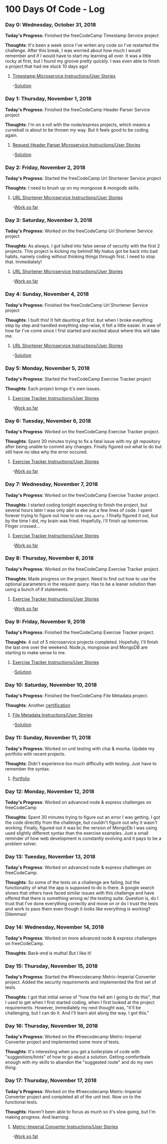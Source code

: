 # 100 Days Of Code - Log

### Day 0: Wednesday, October 31, 2018

**Today's Progress**: Finished the freeCodeCamp Timestamp Service project

**Thoughts**: It's been a week since I've writen any code so I've restarted the challenge. After this break, I was worried about how much I would remember and if I would have to start my learning all over. It was a little rocky at first, but I found my groove pretty quickly. I was even able to finish a project that had me stuck 10 days ago!

1. [Timestamp Microservice Instructions/User Stories](https://learn.freecodecamp.org/apis-and-microservices/apis-and-microservices-projects/timestamp-microservice)

   -[Solution](https://wave-factory.glitch.me/)

### Day 1: Thursday, November 1, 2018

**Today's Progress**: Finished the freeCodeCamp Header Parser Service project

**Thoughts**: I'm on a roll with the node/express projects, which means a curveball is about to be thrown my way. But it feels good to be coding again.

1. [Request Header Parser Microservice Instructions/User Stories](https://learn.freecodecamp.org/apis-and-microservices/apis-and-microservices-projects/request-header-parser-microservice)

   -[Solution](https://broken-door.glitch.me/)

### Day 2: Friday, November 2, 2018

**Today's Progress**: Started the freeCodeCamp Url Shortener Service project

**Thoughts**: I need to brush up on my mongoose & mongodb skills.

1. [URL Shortener Microservice Instructions/User Stories](https://learn.freecodecamp.org/apis-and-microservices/apis-and-microservices-projects/url-shortener-microservice)

   -[Work so far](https://github.com/jefferylgraham/project-url-shortener)

### Day 3: Saturday, November 3, 2018

**Today's Progress**: Worked on the freeCodeCamp Url Shortener Service project

**Thoughts**: As always, I got lulled into false sense of security with the first 2 projects. This project is kicking my behind! My hiatus got be back into bad habits, namely coding without thinking things through first. I need to stop that. Immediately!

1. [URL Shortener Microservice Instructions/User Stories](https://learn.freecodecamp.org/apis-and-microservices/apis-and-microservices-projects/url-shortener-microservice)

   -[Work so far](https://github.com/jefferylgraham/project-url-shortener)

### Day 4: Sunday, November 4, 2018

**Today's Progress**: Finished the freeCodeCamp Url Shortener Service project

**Thoughts**: I built this! It felt daunting at first. but when I broke eveything step by step and handled eveything step-wise, it felt a little easier. In awe of how far I've come since I first started and excited about where this will take me.

1. [URL Shortener Microservice Instructions/User Stories](https://learn.freecodecamp.org/apis-and-microservices/apis-and-microservices-projects/url-shortener-microservice)

   -[Solution](https://ivory-grade.glitch.me/)

### Day 5: Monday, November 5, 2018

**Today's Progress**: Started the freeCodeCamp Exercise Tracker project

**Thoughts**: Each project brings it's own issues.

1. [Exercise Tracker Instructions/User Stories](https://learn.freecodecamp.org/apis-and-microservices/apis-and-microservices-projects/exercise-tracker)

   -[Work so far](https://github.com/jefferylgraham/project-exercise-tracker)

### Day 6: Tuesday, November 6, 2018

**Today's Progress**: Worked on the freeCodeCamp Exercise Tracker project.

**Thoughts**: Spent 30 minutes trying to fix a fatal issue with my git repository after being unable to commit any changes. Finally figured out what to do but still have no idea why the error occured.

1. [Exercise Tracker Instructions/User Stories](https://learn.freecodecamp.org/apis-and-microservices/apis-and-microservices-projects/exercise-tracker)

   -[Work so far](https://github.com/jefferylgraham/project-exercise-tracker)

### Day 7: Wednesday, November 7, 2018

**Today's Progress**: Worked on the freeCodeCamp Exercise Tracker project.

**Thoughts**: I started coding tonight expecting to finish the project, but several hours later I was only abe to eke out a few lines of code. I spent forever trying to figure out how to use `req.query`. I finally figured it out, but by the time I did, my brain was fried. Hopefully, I'll finish up tomorrow. FInger crossed...

1. [Exercise Tracker Instructions/User Stories](https://learn.freecodecamp.org/apis-and-microservices/apis-and-microservices-projects/exercise-tracker)

   -[Work so far](https://github.com/jefferylgraham/project-exercise-tracker)

### Day 8: Thursday, November 8, 2018

**Today's Progress**: Worked on the freeCodeCamp Exercise Tracker project.

**Thoughts**: Made progress on the project. Need to find out how to use the optional parameters in the request query. Has to be a leaner solution than using a bunch of if statements.

1. [Exercise Tracker Instructions/User Stories](https://learn.freecodecamp.org/apis-and-microservices/apis-and-microservices-projects/exercise-tracker)

   -[Work so far](https://github.com/jefferylgraham/project-exercise-tracker)

### Day 9: Friday, November 9, 2018

**Today's Progress**: Finished the freeCodeCamp Exercise Tracker project.

**Thoughts**: 4 out of 5 microservice projects completed. Hopefully, I'll finish the last one over the weekend. Node.js, mongoose and MongoDB are starting to make sense to me.

1. [Exercise Tracker Instructions/User Stories](https://learn.freecodecamp.org/apis-and-microservices/apis-and-microservices-projects/exercise-tracker)

   -[Solution](https://jefferylgraham-exercise-tracker.glitch.me/)

### Day 10: Saturday, November 10, 2018

**Today's Progress**: Finished the freeCodeCamp File Metadata project.

**Thoughts**: Another [certification](https://www.freecodecamp.org/certification/jefferylgraham/apis-and-microservices)

1. [File Metadata Instructions/User Stories](https://learn.freecodecamp.org/apis-and-microservices/apis-and-microservices-projects/file-metadata-microservice)

   -[Solution](https://eight-truck.glitch.me/)

### Day 11: Sunday, November 11, 2018

**Today's Progress**: Worked on unit testing with chai & mocha. Update my portfolio with recent projects.

**Thoughts**: Didn't experience too much difficulty with testing. Just have to remember the syntax.

1. [Portfolio](https://jefferylgraham.github.io/)

### Day 12: Monday, November 12, 2018

**Today's Progress**: Worked on advanced node & express challenges on freeCodeCamp

**Thoughts**: Spent 30 minutes trying to figure out an error I was getting. I got the code directtly from the challenge, but couldn't figure out why it wasn't working. Finally, figured out it was bc the version of MongoDb I was using used slightly different syntax than the exercise examples. Just a small reminder of how web development is constantly evolving and it pays to be a problem solver.

### Day 13: Tuesday, November 13, 2018

**Today's Progress**: Worked on advanced node & express challenges on freeCodeCamp.

**Thoughts**: So some of the tests on a challenge are failing, but the functionality of what the app is supposed to do is there. A google search shows that others have faced similar issues with this challenge and have offered that there is something wrong w/ the testing suite. Question is, do I trust that I've done everything correctly and move on or do I trust the tests and work to pass them even though it looks like everything is working? Dilemmas!

### Day 14: Wednesday, November 14, 2018

**Today's Progress**: Worked on more advanced node & express challenges on freeCodeCamp.

**Thoughts**: Back-end is mutha! But I like it!

### Day 15: Thursday, November 15, 2018

**Today's Progress**: Started the #freecodecamp Metric-Imperial Converter project. Added the security requirements and implemented the first set of tests.

**Thoughts**: I got that initial sense of "how the hell am I going to do this", that I used to get when I first started coding, when I first looked at the project requirements. However, immediately my next thought was, "it'll be challenging, but I can do it. And I'll learn alot along the way. I got this." 

### Day 16: Thursday, November 16, 2018

**Today's Progress**: Worked on the #freecodecamp Metric-Imperial Converter project and implemented some more of tests.

**Thoughts**: It's interesting when you get a boilerplate of code with "suggestions/hints" of how to go about a solution. Getting comfortbale enough with my skills to abandon the "suggested route" and do my own thing.

### Day 17: Thursday, November 17, 2018

**Today's Progress**: Worked on the #freecodecamp Metric-Imperial Converter project and completed all of the unit test. Now on to the functional tests.

**Thoughts**: Haven't been able to focus as much so it's slow going, but I'm making progress. And learning.

1. [Metric-Imperial Converter Instructions/User Stories](https://learn.freecodecamp.org/information-security-and-quality-assurance/information-security-and-quality-assurance-projects/metric-imperial-converter)

   -[Work so fat](https://github.com/jefferylgraham/Metric-Imperial-Converter)

